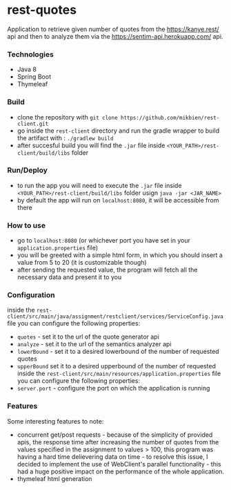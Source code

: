 # rest-quotes

Application to retrieve given number of quotes from the https://kanye.rest/ api and then to analyze them via the https://sentim-api.herokuapp.com/ api.

### Technologies
- Java 8
- Spring Boot
- Thymeleaf

### Build
- clone the repository with `git clone https://github.com/mikbien/rest-client.git`
- go inside the `rest-client` directory and run the gradle wrapper to build the artifact with : `./gradlew build`
- after succesful build you will find the `.jar` file inside `<YOUR_PATH>/rest-client/build/libs` folder 

### Run/Deploy
- to run the app you will need to execute the `.jar` file inside `<YOUR_PATH>/rest-client/build/libs` folder usign `java -jar <JAR_NAME>`
- by default the app will run on `localhost:8080`, it will be accessible from there

### How to use
- go to `localhost:8080` (or whichever port you have set in your `application.properties` file)
- you will be greeted with a simple html form, in which you should insert a value from 5 to 20 (it is customizable though)
- after sending the requested value, the program will fetch all the necessary data and present it to you

### Configuration
inside the `rest-client/src/main/java/assignment/restclient/services/ServiceConfig.java` file you can configure the following properties:
- `quotes` - set it to the url of the quote generator api
- `analyze` - set it to the url of the semantics analyzer api
- `lowerBound` - set it to a desired lowerbound of the number of requested quotes
- `upperBound` set it to a desired upperbound of the number of requested
inside the `rest-client/src/main/resources/application.properties` file you can configure the following properties:
- `server.port` - configure the port on which the application is running

### Features
Some interesting features to note:
- concurrent get/post requests - because of the simplicity of provided apis, the response time after increasing the number of quotes from the values specified in the assignment to values > 100, this program was having a hard time delievering data on time - to resolve this issue, I decided to implement the use of WebClient's parallel functionality - this had a huge positive impact on the performance of the whole application.
- thymeleaf html generation
